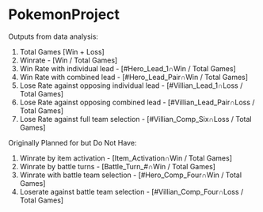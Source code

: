 # PokemonProject
Outputs from data analysis:
1. Total Games [Win + Loss]
2. Winrate - [Win / Total Games]
3. Win Rate with individual lead - [#Hero_Lead_1∩Win / Total Games]
3. Win Rate with combined lead - [#Hero_Lead_Pair∩Win / Total Games]
4. Lose Rate against opposing individual lead - [#Villian_Lead_1∩Loss / Total Games]
5. Lose Rate against opposing combined lead - [#Villian_Lead_Pair∩Loss / Total Games]
6. Lose Rate against full team selection - [#Villian_Comp_Six∩Loss / Total Games]

Originally Planned for but Do Not Have:
1. Winrate by item activation - [Item_Activation∩Win / Total Games]
2. Winrate by battle turns - [Battle_Turn_#∩Win / Total Games]
3. Winrate with battle team selection - [#Hero_Comp_Four∩Win / Total Games]
4. Loserate against battle team selection - [#Villian_Comp_Four∩Loss / Total Games]
